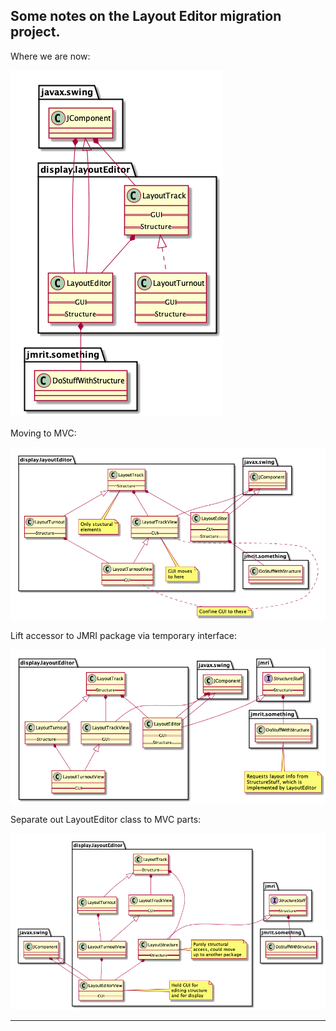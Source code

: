 ## Some notes on the Layout Editor migration project.


Where we are now:

![Where we are now](plan_1.png "Where we are now")

Moving to MVC:

![Moving to MVC](plan_2.png "Moving to MVC")

Lift accessor to JMRI package via temporary interface:

![Lift accessor to JMRI package via temporary interface](plan_3.png "Lift accessor to JMRI package via temporary interface")

Separate out LayoutEditor class to MVC parts:

![Separate out LayoutEditor class to MVC parts](plan_4.png "Separate out LayoutEditor class to MVC parts")

 --- 
 